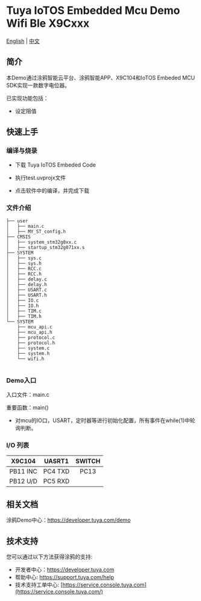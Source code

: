# Tuya IoTOS Embedded Mcu Demo Wifi Ble X9Cxxx

[English](./README.md) | [中文](./README_zh.md)

## 简介 

本Demo通过涂鸦智能云平台、涂鸦智能APP、X9C104和IoTOS Embeded MCU SDK实现一款数字电位器。

已实现功能包括：

+ 设定阻值

  



## 快速上手 

### 编译与烧录
+ 下载 Tuya IoTOS Embeded Code

+ 执行test.uvprojx文件

+ 点击软件中的编译，并完成下载


### 文件介绍 

```
├── user
│   ├── main.c
│   ├── MY_ST_config.h
├── CMSIS
│   ├── system_stm32g0xx.c
│   ├── startup_stm32g071xx.s
├── SYSTEM
│   ├── sys.c
│   ├── sys.h
│   ├── RCC.c
│   ├── RCC.h
│   ├── delay.c
│   ├── delay.h
│   ├── USART.c
│   ├── USART.h
│   ├── IO.c
│   ├── IO.h
│   ├── TIM.c
│   ├── TIM.h
└── SYSTEM
    ├── mcu_api.c
    ├── mcu_api.h
    ├── protocol.c
    ├── protocol.h
    ├── system.c
    ├── system.h
    └── wifi.h
    
```



### Demo入口

入口文件：main.c

重要函数：main()

+ 对mcu的IO口，USART，定时器等进行初始化配置，所有事件在while(1)中轮询判断。



### I/O 列表 

|  X9C104  | UASRT1  | SWITCH |
| :------: | :-----: | :----: |
| PB11 INC | PC4 TXD |  PC13  |
| PB12 U/D | PC5 RXD |        |

## 相关文档

涂鸦Demo中心：https://developer.tuya.com/demo



## 技术支持

您可以通过以下方法获得涂鸦的支持:

- 开发者中心：https://developer.tuya.com
- 帮助中心: https://support.tuya.com/help
- 技术支持工单中心: [https://service.console.tuya.com](https://service.console.tuya.com/) 

